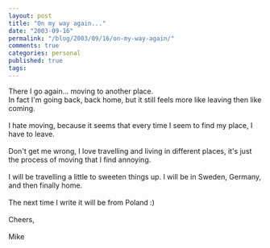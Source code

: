 ```yaml
---
layout: post
title: "On my way again..."
date: "2003-09-16"
permalink: "/blog/2003/09/16/on-my-way-again/"
comments: true
categories: personal
published: true
tags: 
---
```


There I go again... moving to another place. <br />In fact I'm going back, back home, but it still feels more like leaving then like coming.<br /><br />I hate moving, because it seems that every time I seem to find my place, I have to leave.<br /><br />Don't get me wrong, I love travelling and living in different places, it's just the process of moving that I find annoying.<br /><br />I will be travelling a little to sweeten things up. I will be in Sweden, Germany, and then finally home.<br /><br />The next time I write it will be from Poland :)<br /><br />Cheers,<br /><br />Mike